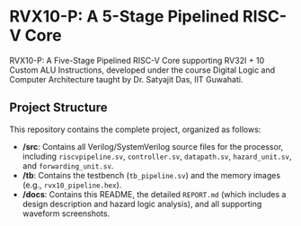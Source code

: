 
# RVX10-P: A 5-Stage Pipelined RISC-V Core

RVX10-P: A Five-Stage Pipelined RISC-V Core supporting RV32I + 10 Custom ALU Instructions, developed under the course Digital Logic and Computer Architecture taught by Dr. Satyajit Das, IIT Guwahati.

## Project Structure

This repository contains the complete project, organized as follows:

* **/src**: Contains all Verilog/SystemVerilog source files for the processor, including `riscvpipeline.sv`, `controller.sv`, `datapath.sv`, `hazard_unit.sv`, and `forwarding_unit.sv`.
* **/tb**: Contains the testbench (`tb_pipeline.sv`) and the memory images (e.g., `rvx10_pipeline.hex`).
* **/docs**: Contains this README, the detailed `REPORT.md` (which includes a design description and hazard logic analysis), and all supporting waveform screenshots.
